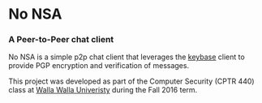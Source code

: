 # No NSA
### A Peer-to-Peer chat client

No NSA is a simple p2p chat client that leverages the [keybase](https://keybase.io "Keybase.io") client to provide PGP encryption and verification of messages.

This project was developed as part of the Computer Security (CPTR 440) class at [Walla Walla Univeristy](https://wallawalla.edu "WWU") during the Fall 2016 term.